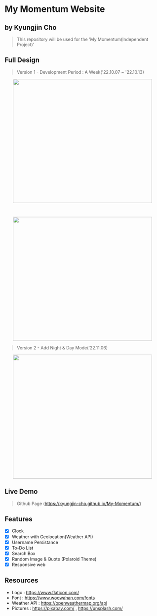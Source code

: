 # My Momentum Website
## by Kyungjin Cho
> This repository will be used for the 'My Momentum(Independent Project)'

## Full Design
> Version 1 - Development Period : A Week('22.10.07 ~ '22.10.13)

<p align="center">
<img src="https://user-images.githubusercontent.com/56642855/195657427-72821a99-634a-4460-a6a7-38d280074162.JPG", height="400px", width="450px">
</p>
</br>
<p align="center">
<img src="https://user-images.githubusercontent.com/56642855/195656677-56157070-b88d-4f90-b131-4ec52d594ca5.JPG", height="400px", width="450px">
</p>

> Version 2 - Add Night & Day Mode('22.11.06)
<p align="center">
<img src="https://user-images.githubusercontent.com/56642855/200405563-589c402b-4fad-4f77-a1de-8a2b38aac3ea.JPG", height="400px", width="450px">
</p>

## Live Demo
> Github Page (https://kyungjin-cho.github.io/My-Momentum/)

## Features
* [x] Clock
* [x] Weather with Geolocation(Weather API)
* [x] Username Persistance
* [x] To-Do List
* [x] Search Box
* [x] Random Image & Quote (Polaroid Theme)
* [x] Responsive web

## Resources
- Logo : https://www.flaticon.com/
- Font : https://www.woowahan.com/fonts
- Weather API : https://openweathermap.org/api
- Pictures : https://pixabay.com/ , https://unsplash.com/



